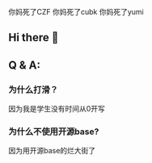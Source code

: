 你妈死了CZF 你妈死了cubk 你妈死了yumi
## Hi there 👋
## Q & A:
### 为什么打滑？
因为我是学生没有时间从0开写
### 为什么不使用开源base?
因为用开源base的烂大街了
